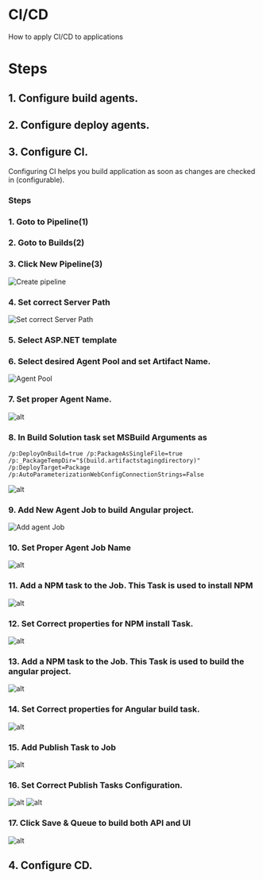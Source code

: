 # CI/CD

How to apply CI/CD to applications

# Steps
## 1. Configure build agents.
## 2. Configure deploy agents.
## 3. Configure CI.
Configuring CI helps you build application as soon as changes are checked in (configurable).
### Steps
### 1. Goto to Pipeline(1)
### 2. Goto to Builds(2)
### 3. Click New Pipeline(3)
![Create pipeline](screenShots\2021-07-13_15_51_27-Builds-Pipelines.png)

### 4. Set correct Server Path
![Set correct Server Path](screenShots\2021-07-13_16_09_57.png)

### 5. Select ASP.NET template

### 6. Select desired Agent Pool and set Artifact Name.
![Agent Pool](screenShots\2021-07-13_16_17_32.png)

### 7. Set proper Agent Name.
![alt](screenShots\2021-07-13_16_22_10.png)

### 8. In Build Solution task set MSBuild Arguments as 
```
/p:DeployOnBuild=true /p:PackageAsSingleFile=true /p:_PackageTempDir="$(build.artifactstagingdirectory)" /p:DeployTarget=Package /p:AutoParameterizationWebConfigConnectionStrings=False
```
![alt](screenShots\2021-07-13_16_25_11.png)

### 9. Add New Agent Job to build Angular project.
![Add agent Job](screenShots\162937.png)

### 10. Set Proper Agent Job Name
![alt](screenShots\2021-07-13_16_33_39.png)

### 11. Add a NPM task to the Job. This Task is used to install NPM
![alt](screenShots\2021-07-13_16_38_29.png)

### 12. Set Correct properties for NPM install Task.
![alt](screenShots\2021-07-13_16_40_50.png)

### 13. Add a NPM task to the Job. This Task is used to build the angular project.
![alt](screenShots\2021-07-13_16_42_24.png)

### 14. Set Correct properties for Angular build task.
![alt](screenShots\2021-07-13_16_45_31.png)

### 15. Add Publish Task to Job
![alt](screenShots\2021-07-13_16_48_29.png)

### 16. Set Correct Publish Tasks Configuration.
![alt](screenShots\2021-07-13_16_52_40.png)
![alt](screenShots\2021-07-13_16_54_24.png)

### 17. Click Save & Queue to build both API and UI
![alt](screenShots\2021-07-13_16_56_52.png)


## 4. Configure CD.


